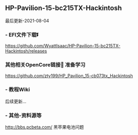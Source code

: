 ## HP-Pavilion-15-bc215TX-Hackintosh
最后更新-2021-08-04

### - EFI文件下载⏬

https://github.com/WyattIsaac/HP-Pavilion-15-bc215TX-Hackintosh/releases

### 其他相关OpenCore链接🔗 准备学习
https://github.com/zty199/HP_Pavilion_15-cb073tx_Hackintosh


### - 教程Wiki

后续更新...

### - 其他-资料源等
http://bbs.pcbeta.com/   黑苹果电池问题
 
